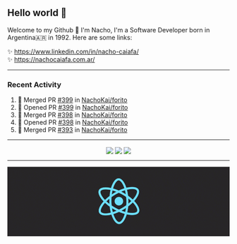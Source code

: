 ## Hello world 👋  
Welcome to my Github 🧙‍ I'm Nacho, I'm a Software Developer born in Argentina🇦🇷 in 1992. Here are some links:  
  
✨ https://www.linkedin.com/in/nacho-caiafa/  
✨ https://nachocaiafa.com.ar/  

---

### Recent Activity

<!--START_SECTION:activity-->
1. 🎉 Merged PR [#399](https://github.com/NachoKai/forito/pull/399) in [NachoKai/forito](https://github.com/NachoKai/forito)
2. 💪 Opened PR [#399](https://github.com/NachoKai/forito/pull/399) in [NachoKai/forito](https://github.com/NachoKai/forito)
3. 🎉 Merged PR [#398](https://github.com/NachoKai/forito/pull/398) in [NachoKai/forito](https://github.com/NachoKai/forito)
4. 💪 Opened PR [#398](https://github.com/NachoKai/forito/pull/398) in [NachoKai/forito](https://github.com/NachoKai/forito)
5. 🎉 Merged PR [#393](https://github.com/NachoKai/forito/pull/393) in [NachoKai/forito](https://github.com/NachoKai/forito)
<!--END_SECTION:activity-->

---

<p align="center">
    <img align='center' src="https://github-readme-stats.vercel.app/api?username=NachoKai&theme=react&hide_border=true&include_all_commits=false&count_private=true" />
    <img align="center" src="https://github-readme-stats.vercel.app/api/top-langs?username=NachoKai&langs_count=10&show_icons=true&locale=en&layout=compact&theme=react&hide_border=true" />
    <img align='center' src="https://github-readme-streak-stats.herokuapp.com/?user=NachoKai&theme=react&hide_border=true" />
</p>

---

<p align="center">
    <img align='center' src='https://raw.githubusercontent.com/NachoKai/NachoKai/master/x3x5w638kkixi9s3h3vw.gif' >
</p>
